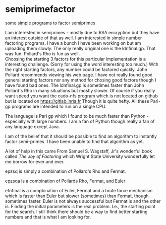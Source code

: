 # semiprimefactor
some simple programs to factor semiprimes

I am interested in semiprimes - mostly due to RSA encryption but 
they have an interest outside of that as well.  I am interested
in simple number factoring programs.  I have a bunch I have been
working on but am uploading them slowly.  The only really original
one is the ldnfinal.gp. That was fun. Pollard's Rho is fun as well.  
Choosing the starting 3 factors for this particular implementation is a
interesting challenge. (Sorry for using the word interesting too
much.) With the right starting factors, any number could be factored
quickly. John Pollard recommends viewing his web page. I have not 
really found good general starting factors nor any method for chosing 
good factors though I have found bad ones. The ldnfinal.gp is 
sometimes faster than John Pollard's Rho in many situations but mostly 
slower. Of course if you really want speed you want the
cado-nfs program which is not located on github but is located
on https://gitlab.inria.fr  Though it is quite hefty. All these Pari-gp
programs are intended to run on a single CPU. 

The language is Pari gp which I found to be much faster than 
Python - especially with large numbers.  I am a fan of Python
though really a fan of any language except Java.

I am of the belief that it should be possible to find an algorithm
to instantly factor semi-primes. I have been unable to find that
algorithm as yet.

A lot of help in this came From Samuel S. Wagstaff, Jr's wonderful
book called _The Joy of Factoring_ which Wright State University
wonderfully let me borrow for ever and ever.

epzsq is simply a combination of Pollard's Rho and Fermat.

epzsqa is a combination of Pollards Rho, Fermat, and Euler

efnfinal is a compbination of Euler, Fermat and a brute force mechanism 
   which is faster than Euler but slower (sometimes) than Fermat, though
   sometimes faster. Euler is not always successful but Fermat is and the 
   other is.  Finding the initial parameters is the real problem.  I.e., 
   the starting point for the search.  I still think there should be a
   way to find better starting numbers and that is what I am looking for.
   
   

